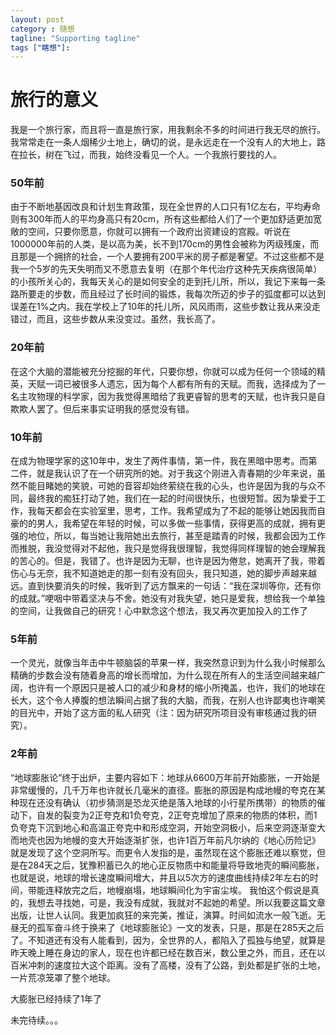 ```yaml
---
layout: post
category : 随想
tagline: "Supporting tagline"
tags ["瞎想"]:
---
```


# 旅行的意义
我是一个旅行家，而且将一直是旅行家，用我剩余不多的时间进行我无尽的旅行。我常常走在一条人烟稀少土地上，确切的说，是永远走在一个没有人的大地上，路在拉长，树在飞过，而我，始终没看见一个人。一个我旅行要找的人。
### 50年前
由于不断地基因改良和计划生育政策，现在全世界的人口只有1亿左右，平均寿命则有300年而人的平均身高只有20cm，所有这些都给人们了一个更加舒适更加宽敞的空间，只要你愿意，你就可以拥有一个政府出资建设的宫殿。听说在1000000年前的人类，是以高为美，长不到170cm的男性会被称为丙级残废，而且那是一个拥挤的社会，一个人要拥有200平米的房子都是奢望。不过这些都不是我一个5岁的先天失明而又不愿意去复明（在那个年代治疗这种先天疾病很简单）的小孩所关心的，我每天关心的是如何安全的走到托儿所，所以，我记下来每一条路所要走的步数，而且经过了长时间的锻炼，我每次所迈的步子的弧度都可以达到误差在1%之内。我在学校上了10年的托儿所，风风雨雨，这些步数让我从来没走错过，而且，这些步数从来没变过。虽然，我长高了。
### 20年前
在这个大脑的潜能被充分挖掘的年代，只要你想，你就可以成为任何一个领域的精英，天赋一词已被很多人遗忘，因为每个人都有所有的天赋。而我，选择成为了一名主攻物理的科学家，因为我觉得黑暗给了我更睿智的思考的天赋，也许我只是自欺欺人罢了。但后来事实证明我的感觉没有错。
### 10年前
在成为物理学家的这10年中，发生了两件事情，第一件，我在黑暗中思考。而第二件，就是我认识了在一个研究所的她。对于我这个刚进入青春期的少年来说，虽然不能目睹她的笑貌，可她的音容却始终萦绕在我的心头，也许是因为我的与众不同，最终我的痴狂打动了她，我们在一起的时间很快乐，也很短暂。因为挚爱于工作，我每天都会在实验室里，思考，工作。我希望成为了不起的能够让她因我而自豪的的男人，我希望在年轻的时候，可以多做一些事情，获得更高的成就，拥有更强的地位，所以，每当她让我陪她出去旅行，甚至是踏青的时候，我都会因为工作而推脱，我没觉得对不起他，我只是觉得我很理智，我觉得同样理智的她会理解我的苦心的。但是，我错了。也许是因为无聊，也许是因为倦怠，她离开了我，带着伤心与无奈，我不知道她走的那一刻有没有回头，我只知道，她的脚步声越来越远。直到快要消失的时候，我听到了远方飘来的一句话：“我在深圳等你，还有你的成就。”哽咽中带着坚决与不舍。她没有对我失望，她只是爱我，想给我一个单独的空间，让我做自己的研究！心中默念这个想法，我又再次更加投入的工作了
### 5年前
一个灵光，就像当年击中牛顿脑袋的苹果一样，我突然意识到为什么我小时候那么精确的步数会没有随着身高的增长而增加，为什么现在所有人的生活空间越来越广阔，也许有一个原因只是被人口的减少和身材的缩小所掩盖，也许，我们的地球在长大，这个令人捧腹的想法瞬间占据了我的大脑，而我，在别人也许鄙夷也许嘲笑的目光中，开始了这方面的私人研究（注：因为研究所项目没有审核通过我的研究）。
### 2年前
“地球膨胀论”终于出炉，主要内容如下：地球从6600万年前开始膨胀，一开始是非常缓慢的，几千万年也许就长几毫米的直径。膨胀的原因是构成地幔的夸克在某种现在还没有确认（初步猜测是恐龙灭绝是落入地球的小行星所携带）的物质的催动下，自发的裂变为2正夸克和1负夸克，2正夸克增加了原来的物质的体积，而1负夸克下沉到地心和高温正夸克中和形成空洞，开始空洞极小，后来空洞逐渐变大而地壳也因为地幔的变大开始逐渐扩张，也许1百万年前凡尔纳的《地心历险记》就是发现了这个空洞所写。而更令人发指的是，虽然现在这个膨胀还难以察觉，但是在284天之后，犹豫积蓄已久的地心正反物质中和能量将导致地壳的瞬间膨胀，也就是说，地球的增长速度瞬间增大，并且以5次方的速度曲线持续2年左右的时间，带能连释放完之后，地幔崩塌，地球瞬间化为宇宙尘埃。
我怕这个假说是真的，我想去寻找她，可是，我没有成就，我就对不起她的希望。所以我要这篇文章出版，让世人认同。我更加疯狂的来完美，推证，演算。时间如流水一般飞逝。无昼无的孤军奋斗终于换来了《地球膨胀论》一文的发表，只是，那是在285天之后了。不知道还有没有人能看到，因为，全世界的人，都陷入了孤独与绝望，就算是昨天晚上睡在身边的家人，现在也许都已经在数百米，数公里之外，而且，还在以百米冲刺的速度拉大这个距离。没有了高楼，没有了公路，到处都是扩张的土地，一片荒凉笼罩了整个地球。


大膨胀已经持续了1年了

未完待续。。。

